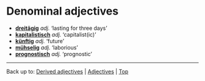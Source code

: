 # Denominal adjectives

- **[dreitägig](d/dr/dreitaegig.md)** *adj.* ‘lasting for three days’
- **[kapitalistisch](k/ka/kapitalistisch.md)** *adj.* ‘capitalist(ic)’
- **[künftig](k/kue/kuenftig.md)** *adj.* ‘future’
- **[mühselig](m/mue/muehselig.md)** *adj.* ‘laborious’
- **[prognostisch](p/pr/prognostisch.md)** *adj.* ‘prognostic’

----

Back up to: [Derived adjectives](derivedAdjectives.md) | [Adjectives](index.md) | [Top](../index.md)
